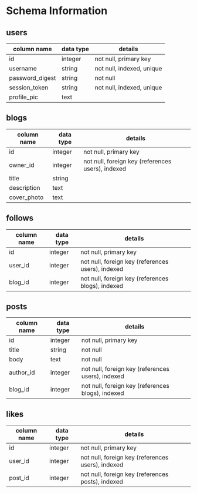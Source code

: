 # Schema Information

## users
column name     | data type | details
----------------|-----------|-----------------------
id              | integer   | not null, primary key
username        | string    | not null, indexed, unique
password_digest | string    | not null
session_token   | string    | not null, indexed, unique
profile_pic     | text      |

## blogs
column name | data type | details
------------|-----------|-----------------------
id          | integer   | not null, primary key
owner_id    | integer   | not null, foreign key (references users), indexed
title       | string    |
description | text      |
cover_photo | text      |

## follows
column name   | data type | details
--------------|-----------|-----------------------
id            | integer   | not null, primary key
user_id       | integer   | not null, foreign key (references users), indexed
blog_id       | integer   | not null, foreign key (references blogs), indexed

## posts
column name | data type | details
------------|-----------|-----------------------
id          | integer   | not null, primary key
title       | string    | not null
body        | text      | not null
author_id   | integer   | not null, foreign key (references users), indexed
blog_id     | integer   | not null, foreign key (references blogs), indexed

## likes
column name   | data type | details
--------------|-----------|-----------------------
id            | integer   | not null, primary key
user_id       | integer   | not null, foreign key (references users), indexed
post_id       | integer   | not null, foreign key (references posts), indexed
